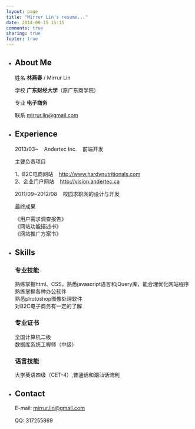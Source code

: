 ```yaml
---
layout: page
title: "Mirrur Lin's resume..."
date: 2014-09-15 15:15
comments: true
sharing: true
footer: true
---
```


<ul>
	<!--个人信息-->
	<li id="personalInfor" class="section">
		<h2>About Me</h2>
		<div id="basicalInfor" class="right list col2-1">
			<p>姓名 <strong>林燕春</strong> / Mirrur Lin</p>
			<p>学校 <strong>广东财经大学</strong>（原广东商学院）</p>
			<p>专业 <strong>电子商务</strong></p>
			<p>联系 <a href="mailto: mirrur.lin@gmail.com">mirrur.lin@gmail.com</a></p>
		</div>
	</li>
	<!--个人经历-->
	<li id="experience" class="section">
		<h2>Experience</h2>
		<p>2013/03~ &nbsp;&nbsp; Andertec Inc. &nbsp;&nbsp; 前端开发</p>
		<p>主要负责项目</p>
		<div>
			<p class="list">
				1、B2C电商网站 &nbsp;&nbsp; <a href="http://www.hardynutritionals.com/" target="_blank">http://www.hardynutritionals.com</a><br/>
				2、企业门户网站 &nbsp;&nbsp; <a href="http://vision.andertec.ca" target="_blank">http://vision.andertec.ca</a>
			</p>
		</div>	
		<p>2011/09~2012/08 &nbsp;&nbsp; 校园求职网的设计与开发</p>
		<p>最终成果</p>
			<p class="list">
			   《用户需求调查报告》<br/>
			   《网站功能描述书》<br/>
			   《网站推广方案书》
			</p>
	</li>
	<!--专业技能-->
	<li id="skills" class="section">
		<h2>Skills</h2>
		<div>
			<h3>专业技能</h3> 
			<p class="list">熟练掌握html、CSS，熟悉javascript语言和jQuery库，能合理优化网站程序<br/>
					 熟练掌握各种办公软件<br/>
					 熟悉photoshop图像处理软件<br/>
					 对B2C电子商务有一定的了解</p>
			<h3>专业证书</h3>
			<p class="list">全国计算机二级</br>
					 数据库系统工程师（中级）</p>
			<h3>语言技能</h3>
			<p class="list"> 大学英语四级（CET-4）,普通话和潮汕话流利</p>
		</div>
	</li>	
	<!--联系方式-->
	<li id="contact" class="section">
		<h2>Contact</h2>
		<div id="messages">
			E-mail: <a href="mailto:mirrur.lin@gmail.com">mirrur.lin@gmail.com</a></br></br>
			QQ: 317255869
			</p>
		</div>
	</li>
</ul>

